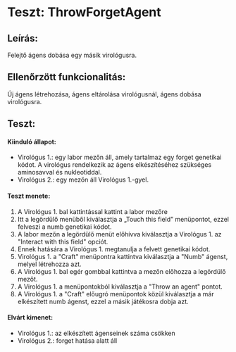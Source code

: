 # Teszt:  ThrowForgetAgent

## Leírás:
Felejtő ágens dobása egy másik virológusra.

## Ellenőrzött funkcionalitás:
Új ágens létrehozása, ágens eltárolása virológusnál, ágens dobása virológusra.

## Teszt:

#### Kiinduló állapot:
- Virológus 1.: egy labor mezőn áll, amely tartalmaz egy forget genetikai kódot. A virológus rendelkezik az ágens elkészítéséhez szükséges aminosavval és nukleotiddal.
- Virológus 2.: egy mezőn áll Virológus 1.-gyel.

#### Teszt menete:
1. A Virológus 1. bal kattintással kattint a labor mezőre
2. Itt a legördülő menüből kiválasztja a „Touch this field” menüpontot, ezzel felveszi a numb genetikai kódot.
3. A labor mezőn a legördülő menüt előhívva kiválasztja a Virológus 1. az "Interact with this field" opciót.
4. Ennek hatására a Virológus 1. megtanulja a felvett genetikai kódot.
5. Virológus 1. a "Craft" menüpontra kattintva kiválasztja a "Numb" ágenst, melyel létrehozza azt.
6. A Virológus 1. bal egér gombbal kattintva a mezőn előhozza a legördülő mezőt.
7. A Virológus 1. a menüpontokból kiválasztja a "Throw an agent" pontot.
8. A Virológus 1. a "Craft" előugró menüpontok közül kiválasztja a már elkészített numb ágenst, ezzel a másik játékosra dobja azt.

#### Elvárt kimenet:
- Virológus 1.: az elkészített ágenseinek száma csökken
- Virológus 2.: forget hatása alatt áll
